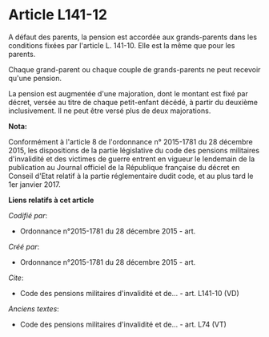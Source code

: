# Article L141-12

A défaut des parents, la pension est accordée aux grands-parents dans les conditions fixées par l'article L. 141-10. Elle est
la même que pour les parents.

Chaque grand-parent ou chaque couple de grands-parents ne peut recevoir qu'une pension.

La pension est augmentée d'une majoration, dont le montant est fixé par décret, versée au titre de chaque petit-enfant
décédé, à partir du deuxième inclusivement. Il ne peut être versé plus de deux majorations.

**Nota:**

Conformément à l'article 8 de l'ordonnance n° 2015-1781 du 28 décembre 2015, les dispositions de la partie législative du
code des pensions militaires d'invalidité et des victimes de guerre entrent en vigueur le lendemain de la publication au
Journal officiel de la République française du décret en Conseil d'Etat relatif à la partie réglementaire dudit code, et au
plus tard le 1er janvier 2017.

**Liens relatifs à cet article**

_Codifié par_:

  - Ordonnance n°2015-1781 du 28 décembre 2015 - art.

_Créé par_:

  - Ordonnance n°2015-1781 du 28 décembre 2015 - art.

_Cite_:

  - Code des pensions militaires d'invalidité et de... - art. L141-10 (VD)

_Anciens textes_:

  - Code des pensions militaires d'invalidité et de... - art. L74 (VT)
